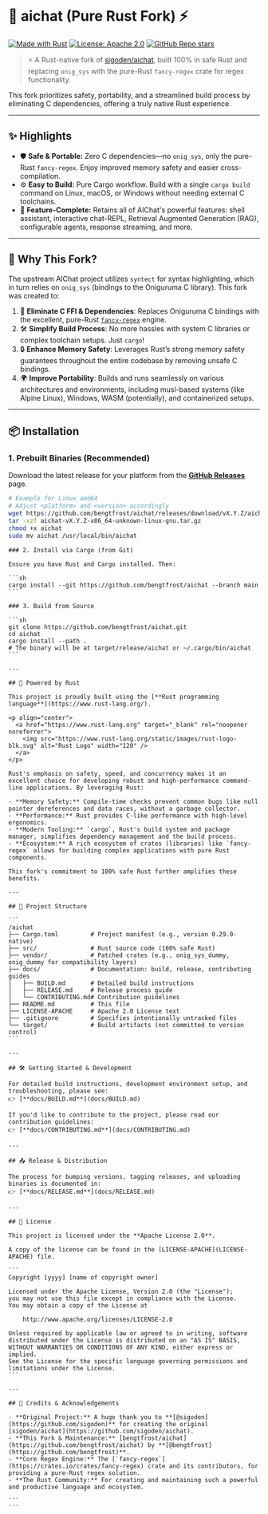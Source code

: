 # 🦀 aichat (Pure Rust Fork) ⚡

[![Made with Rust](https://img.shields.io/badge/Made%20with-Rust-EA592E?style=for-the-badge&logo=rust)](https://www.rust-lang.org)
[![License: Apache 2.0](https://img.shields.io/badge/License-Apache_2.0-blue.svg?style=for-the-badge)](LICENSE-APACHE)
[![GitHub Repo stars](https://img.shields.io/github/stars/bengtfrost/aichat?style=for-the-badge&logo=github)](https://github.com/bengtfrost/aichat/stargazers)

> ⚡ A Rust-native fork of [sigoden/aichat](https://github.com/sigoden/aichat), built 100% in safe Rust and replacing `onig_sys` with the pure-Rust `fancy-regex` crate for regex functionality.

This fork prioritizes safety, portability, and a streamlined build process by eliminating C dependencies, offering a truly native Rust experience.

---

## ✨ Highlights

- 🛡️ **Safe & Portable:** Zero C dependencies—no `onig_sys`, only the pure-Rust `fancy-regex`. Enjoy improved memory safety and easier cross-compilation.
- ⚙️ **Easy to Build:** Pure Cargo workflow. Build with a single `cargo build` command on Linux, macOS, or Windows without needing external C toolchains.
- 🚀 **Feature-Complete:** Retains all of AIChat's powerful features: shell assistant, interactive chat-REPL, Retrieval Augmented Generation (RAG), configurable agents, response streaming, and more.

---

## 🚀 Why This Fork?

The upstream AIChat project utilizes `syntect` for syntax highlighting, which in turn relies on `onig_sys` (bindings to the Oniguruma C library). This fork was created to:

1. 🚫 **Eliminate C FFI & Dependencies**: Replaces Oniguruma C bindings with the excellent, pure-Rust [`fancy-regex`](https://crates.io/crates/fancy-regex) engine.
2. 🛠️ **Simplify Build Process**: No more hassles with system C libraries or complex toolchain setups. Just `cargo`!
3. 🔒 **Enhance Memory Safety**: Leverages Rust’s strong memory safety guarantees throughout the entire codebase by removing unsafe C bindings.
4. 🌍 **Improve Portability**: Builds and runs seamlessly on various architectures and environments, including musl-based systems (like Alpine Linux), Windows, WASM (potentially), and containerized setups.

---

## 📦 Installation

### 1. Prebuilt Binaries (Recommended)

Download the latest release for your platform from the [**GitHub Releases**](https://github.com/bengtfrost/aichat/releases) page.

```sh
# Example for Linux amd64
# Adjust <platform> and <version> accordingly
wget https://github.com/bengtfrost/aichat/releases/download/vX.Y.Z/aichat-vX.Y.Z-x86_64-unknown-linux-gnu.tar.gz
tar -xzf aichat-vX.Y.Z-x86_64-unknown-linux-gnu.tar.gz
chmod +x aichat
sudo mv aichat /usr/local/bin/aichat
```

````
### 2. Install via Cargo (from Git)

Ensure you have Rust and Cargo installed. Then:

```sh
cargo install --git https://github.com/bengtfrost/aichat --branch main
```

### 3. Build from Source

```sh
git clone https://github.com/bengtfrost/aichat.git
cd aichat
cargo install --path .
# The binary will be at target/release/aichat or ~/.cargo/bin/aichat
```

---

## 🦀 Powered by Rust

This project is proudly built using the [**Rust programming language**](https://www.rust-lang.org/).

<p align="center">
  <a href="https://www.rust-lang.org" target="_blank" rel="noopener noreferrer">
    <img src="https://www.rust-lang.org/static/images/rust-logo-blk.svg" alt="Rust Logo" width="120" />
  </a>
</p>

Rust's emphasis on safety, speed, and concurrency makes it an excellent choice for developing robust and high-performance command-line applications. By leveraging Rust:

- **Memory Safety:** Compile-time checks prevent common bugs like null pointer dereferences and data races, without a garbage collector.
- **Performance:** Rust provides C-like performance with high-level ergonomics.
- **Modern Tooling:** `cargo`, Rust's build system and package manager, simplifies dependency management and the build process.
- **Ecosystem:** A rich ecosystem of crates (libraries) like `fancy-regex` allows for building complex applications with pure Rust components.

This fork's commitment to 100% safe Rust further amplifies these benefits.

---

## 📂 Project Structure

```
/aichat
├── Cargo.toml         # Project manifest (e.g., version 0.29.0-native)
├── src/               # Rust source code (100% safe Rust)
├── vendor/            # Patched crates (e.g., onig_sys_dummy, onig_dummy for compatibility layers)
├── docs/              # Documentation: build, release, contributing guides
│   ├── BUILD.md       # Detailed build instructions
│   ├── RELEASE.md     # Release process guide
│   └── CONTRIBUTING.md# Contribution guidelines
├── README.md          # This file
├── LICENSE-APACHE     # Apache 2.0 License text
├── .gitignore         # Specifies intentionally untracked files
└── target/            # Build artifacts (not committed to version control)
```

---

## 🛠️ Getting Started & Development

For detailed build instructions, development environment setup, and troubleshooting, please see:
👉 [**docs/BUILD.md**](docs/BUILD.md)

If you'd like to contribute to the project, please read our contribution guidelines:
👉 [**docs/CONTRIBUTING.md**](docs/CONTRIBUTING.md)

---

## 📤 Release & Distribution

The process for bumping versions, tagging releases, and uploading binaries is documented in:
👉 [**docs/RELEASE.md**](docs/RELEASE.md)

---

## 📜 License

This project is licensed under the **Apache License 2.0**.

A copy of the license can be found in the [LICENSE-APACHE](LICENSE-APACHE) file.

```
Copyright [yyyy] [name of copyright owner]

Licensed under the Apache License, Version 2.0 (the "License");
you may not use this file except in compliance with the License.
You may obtain a copy of the License at

    http://www.apache.org/licenses/LICENSE-2.0

Unless required by applicable law or agreed to in writing, software
distributed under the License is distributed on an "AS IS" BASIS,
WITHOUT WARRANTIES OR CONDITIONS OF ANY KIND, either express or implied.
See the License for the specific language governing permissions and
limitations under the License.
```

---

## 🙌 Credits & Acknowledgements

- **Original Project:** A huge thank you to **[@sigoden](https://github.com/sigoden)** for creating the original [sigoden/aichat](https://github.com/sigoden/aichat).
- **This Fork & Maintenance:** [bengtfrost/aichat](https://github.com/bengtfrost/aichat) by **[@bengtfrost](https://github.com/bengtfrost)**.
- **Core Regex Engine:** The [`fancy-regex`](https://crates.io/crates/fancy-regex) crate and its contributors, for providing a pure-Rust regex solution.
- **The Rust Community:** For creating and maintaining such a powerful and productive language and ecosystem.

```
```
````
